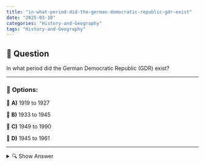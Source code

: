 ```yaml
---
title: "in-what-period-did-the-german-democratic-republic-gdr-exist"
date: "2025-03-10"
categories: "History-and-Geography"
tags: "History-and-Geography"
---
```


## 📌 **Question**

In what period did the German Democratic Republic (GDR) exist?



---

### 📝 **Options:**

🔘 **A)** 1919 to 1927

🔘 **B)** 1933 to 1945

🔘 **C)** 1949 to 1990

🔘 **D)** 1945 to 1961

---

<details>
  <summary>🔍 Show Answer</summary>

  <p>
💡  <b>Correct Answer:</b>  c
  </p>
  <p>
    📖<b>Explanation:</b>
    The German Democratic Republic (GDR) was a socialist state in Central Europe that emerged from the Soviet occupation zones of Germany after World War II. Founded on October 7, 1949, the GDR existed as an independent state during the Cold War and was a member of the Warsaw Pact. It was characterized by a centrally planned economy, the rule of the Socialist Unity Party and the Berlin Wall, which separated East and West Germany. The GDR existed until German reunification on 3 October 1990.
  </p>
</details>
